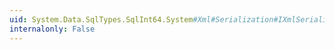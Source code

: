 ```yaml
---
uid: System.Data.SqlTypes.SqlInt64.System#Xml#Serialization#IXmlSerializable#ReadXml(System.Xml.XmlReader)
internalonly: False
---
```

